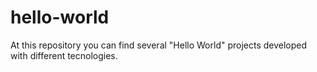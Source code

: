 # hello-world

At this repository you can find several "Hello World" projects developed with different tecnologies.
